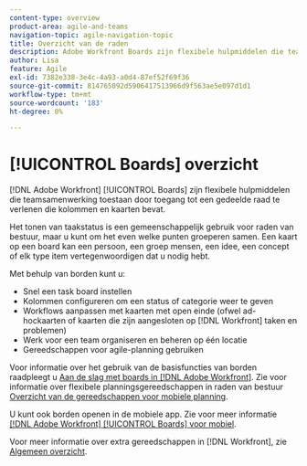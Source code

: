 ```yaml
---
content-type: overview
product-area: agile-and-teams
navigation-topic: agile-navigation-topic
title: Overzicht van de raden
description: Adobe Workfront Boards zijn flexibele hulpmiddelen die teamsamenwerking toestaan door toegang tot een gedeelde raad te verlenen die kolommen en kaarten bevat.
author: Lisa
feature: Agile
exl-id: 7382e338-3e4c-4a93-a0d4-87ef52f69f36
source-git-commit: 814765092d5906417513966d9f563ae5e097d1d1
workflow-type: tm+mt
source-wordcount: '183'
ht-degree: 0%

---
```


# [!UICONTROL Boards] overzicht

[!DNL Adobe Workfront] [!UICONTROL Boards] zijn flexibele hulpmiddelen die teamsamenwerking toestaan door toegang tot een gedeelde raad te verlenen die kolommen en kaarten bevat.

Het tonen van taakstatus is een gemeenschappelijk gebruik voor raden van bestuur, maar u kunt om het even welke punten groeperen samen. Een kaart op een board kan een persoon, een groep mensen, een idee, een concept of elk type item vertegenwoordigen dat u nodig hebt.

Met behulp van borden kunt u:

* Snel een task board instellen
* Kolommen configureren om een status of categorie weer te geven
* Workflows aanpassen met kaarten met open einde (ofwel ad-hockaarten of kaarten die zijn aangesloten op [!DNL Workfront] taken en problemen)
* Werk voor een team organiseren en beheren op één locatie
* Gereedschappen voor agile-planning gebruiken

Voor informatie over het gebruik van de basisfuncties van borden raadpleegt u [Aan de slag met boards in [!DNL Adobe Workfront]](../agile/get-started-with-boards/get-started-with-boards.md). Zie voor informatie over flexibele planningsgereedschappen in raden van bestuur [Overzicht van de gereedschappen voor mobiele planning](/help/quicksilver/agile/use-boards-agile-planning-tools/agile-planning-tools-overview.md).

U kunt ook borden openen in de mobiele app. Zie voor meer informatie [[!DNL Adobe Workfront] [!UICONTROL Boards] voor mobiel](/help/quicksilver/workfront-basics/mobile-apps/using-the-workfront-mobile-app/mobile-boards.md).

Voor meer informatie over extra gereedschappen in [!DNL Workfront], zie [Algemeen overzicht](../agile/agile-overview.md).
